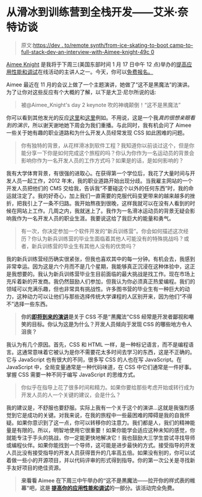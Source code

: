 # 从滑冰到训练营到全栈开发——艾米·奈特访谈

> 原文:[https://dev . to/remote synth/from-ice-skating-to-boot camp-to-full-stack-dev-an-interview-with-Aimee-knight-49c 0](https://dev.to/remotesynth/from-ice-skating-to-bootcamp-to-full-stack-dev---an-interview-with-aimee-knight-49c0)

[Aimee Knight](https://twitter.com/Aimee_Knight) 是我将于下周三(美国东部时间 1 月 17 日中午 12 点)举办的[提高应用性能和调试](https://certifiedfreshevents.com/events/improving-your-apps/)在线活动的主讲人之一。今天，你可以[免费报名。](https://certifiedfreshevents.com/events/improving-your-apps/)

Aimee 最近在 11 月的会议上做了一个主题演讲，她做了“这不是黑魔法”的演讲。为了让你对这些反应有个大概的了解，以下是大卫·尼尔所说的话:

> 被@Aimee_Knight's day 2 keynote 吹的神魂颠倒！“这不是黑魔法”

你可以看到其他发光的反应[这里](https://twitter.com/WebDevJevon/status/935539808889462786)和[这里](https://twitter.com/thecodingcouple/status/935538724645036032)例如。不用说，这是一个我*真的很想亲眼看到的演示*，所以谢天谢地她下周会为我们重播。与此同时，我有机会问了 Aimee 一些关于她有趣的职业道路和为什么开发人员经常发现 CSS 如此困难的问题。

> 你有独特的背景，从花样滑冰到软件工程？我知道你以前谈过这个，但是你能分享一下你是如何完成这个旅程的吗？你认为你作为一名运动员的背景会影响你作为一名开发人员的工作方式吗？如果是的话，是如何影响的？

我有大学体育背景，有很强的进取心。在获得第一个学位后，我花了大量时间与开发人员一起工作，2012 年末，我的职业道路开始出现分歧。当我雇主网站的一个开发人员把他们的 CMS 交给我，告诉我“不要碰这个以外的任何东西”时，我的命运就注定了。我的好奇心，加上我们一直需要的克服代码变更带来的越来越多的挫折，把我引上了一条不归路。我开始熬夜到很晚，这样我就可以在没有人看到的时候在网站上工作。几周之内，我就迷上了。我作为一名滑冰运动员的背景无疑会影响我作为一名开发人员的职业生涯。我要说这给了我巨大的能量和勇气。

> 有一次，你决定参加一个软件开发的“新兵训练营”。你会如何描述这次经历？你认为新兵训练营的毕业生面临着其他人可能没有的特殊挑战吗？或者，新兵训练营的毕业生有其他人没有的优势吗？

我的新兵训练营经历确实很紧张，但我也喜欢其中的每一分钟。有机会去，我感到非常幸运。因为这是六个月而不是几个星期，我能够真正沉浸在这种体验中，这正是我想要的。我认为新兵训练营毕业生目前面临的最大挑战是找工作。现在市场上充斥着新的开发商。我仍然鼓励人们参加，但我认为你必须真正热爱编程。我们的领域可以充满乐趣，但也非常具有挑战性。许多图书营的毕业生有一种巨大的动力，这种动力可以让他们与那些选择传统大学课程的人区别开来，因为他们“不得不”选择一些东西。

> **你的[即将到来的演讲](https://certifiedfreshevents.com/events/improving-your-apps/)是关于 CSS 不是“黑魔法”CSS 经常是开发者鄙视和嘲笑的目标。你认为这是为什么？开发人员倾向于发现 CSS 的哪些地方令人沮丧？**

我认为有几个原因。首先，CSS 和 HTML 一样，是一种标记语言，而不是编程语言。这通常意味着它被认为是你不需要花太多时间去学习的东西，这是不正确的。它与 JavaScript 也有很大的不同，很多写 CSS 的人也在写 JavaScript。在 JavaScript 中，全局变量通常是一种代码味道，在 CSS 中它们通常是一件好事。掌握 CSS 需要一种不同于编写 JavaScript 的思维方式。

> 你似乎在指导上花了很多时间和精力。如果你要给那些考虑开始或转行成为开发人员的人一个关键的建议，会是什么？

我的建议是，不舒服也要舒服。实际上我有一个关于这个的演讲...这就是我强烈感觉到它是成功的关键。对我来说，在我的旅程中一些最困难的障碍是我的自我怀疑。如果你意识到了这一点，你可以转移你的注意力。我们都是人，我们的精神能量是有限的。所以，明智地使用它很重要！如果你能学会适应这种未知的感觉，你就能专注于手头的挑战，你一定能更快地解决它！我也鼓励大三学生尝试寻找导师或编程伙伴。如果你能找到一个导师，这可能是进步最快的方式。接受指导的开发人员比没有接受指导的开发人员获得晋升的几率高五倍。如果没有别的，你可以试着做一些小的开源项目，并以代码评审的形式得到指导。你的第一次公关是寻找新手友好项目的绝佳资源。

> **来看看 Aimee 在下周三中午举办的“这不是黑魔法——拉开你的样式表的帷幕”吧，这是 [提高你的应用性能和调试](https://certifiedfreshevents.com/events/improving-your-apps/)的一部分。该活动完全免费。**